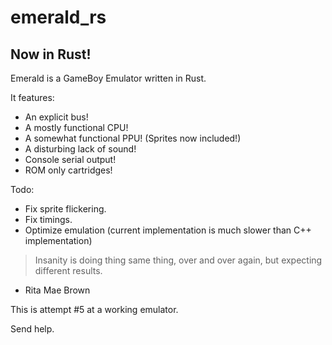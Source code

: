 # emerald\_rs
## Now in Rust!

Emerald is a GameBoy Emulator written in Rust.  
  
It features:  
- An explicit bus!
- A mostly functional CPU!
- A somewhat functional PPU! (Sprites now included!)
- A disturbing lack of sound!
- Console serial output!
- ROM only cartridges!

Todo:
- Fix sprite flickering.
- Fix timings.
- Optimize emulation (current implementation is much slower than C++ implementation)
  
  
> Insanity is doing thing same thing, over and over again, but expecting different results.
- Rita Mae Brown  
  
  
This is attempt #5 at a working emulator.  
  
  
  
  
  
  
  
  
  
  
  
  
  
  
  
  
  
  
  
Send help.
